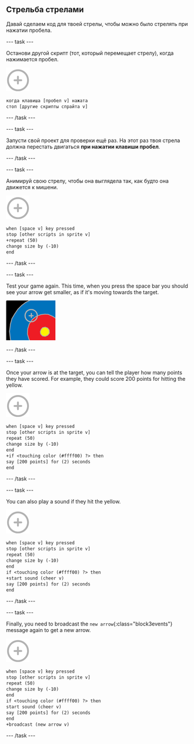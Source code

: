 ## Стрельба стрелами

Давай сделаем код для твоей стрелы, чтобы можно было стрелять при нажатии пробела.

\--- task \---

Останови другой скрипт (тот, который перемещает стрелу), когда нажимается пробел.

![target sprite](images/target-sprite.png)

```blocks3
когда клавиша [пробел v] нажата
стоп [другие скрипты спрайта v]
```

\--- /task \---

\--- task \---

Запусти свой проект для проверки ещё раз. На этот раз твоя стрела должна перестать двигаться **при нажатии клавиши пробел**.

\--- /task \---

\--- task \---

Анимируй свою стрелу, чтобы она выглядела так, как будто она движется к мишени.

![target sprite](images/target-sprite.png)

```blocks3
when [space v] key pressed
stop [other scripts in sprite v]
+repeat (50)
change size by (-10)
end
```

\--- /task \---

\--- task \---

Test your game again. This time, when you press the space bar you should see your arrow get smaller, as if it's moving towards the target.

![target with the cross hair on it](images/archery-animate-test.png)

\--- /task \---

\--- task \---

Once your arrow is at the target, you can tell the player how many points they have scored. For example, they could score 200 points for hitting the yellow.

![target sprite](images/target-sprite.png)

```blocks3
when [space v] key pressed
stop [other scripts in sprite v]
repeat (50)
change size by (-10)
end
+if <touching color (#ffff00) ?> then
say [200 points] for (2) seconds
end
```

\--- /task \---

\--- task \---

You can also play a sound if they hit the yellow.

![target sprite](images/target-sprite.png)

```blocks3
when [space v] key pressed
stop [other scripts in sprite v]
repeat (50)
change size by (-10)
end
if <touching color (#ffff00) ?> then
+start sound (cheer v)
say [200 points] for (2) seconds
end
```

\--- /task \---

\--- task \---

Finally, you need to broadcast the `new arrow`{:class="block3events"} message again to get a new arrow.

![target sprite](images/target-sprite.png)

```blocks3
when [space v] key pressed
stop [other scripts in sprite v]
repeat (50)
change size by (-10)
end
if <touching color (#ffff00) ?> then
start sound (cheer v)
say [200 points] for (2) seconds
end
+broadcast (new arrow v)
```

\--- /task \---